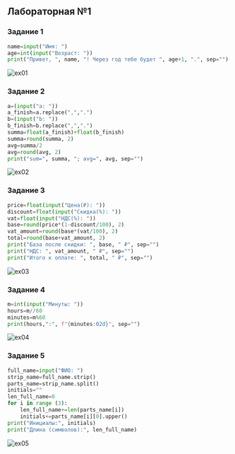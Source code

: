 ## Лабораторная №1

### Задание 1
```python
name=input("Имя: ") 
age=int(input("Возраст: ")) 
print("Привет, ", name, "! Через год тебе будет ", age+1, ".", sep="")
```
![ex01](https://github.com/user-attachments/assets/ecebae4d-c888-4c35-8e54-02ee1a0388e5)

### Задание 2
```python
a=(input("a: "))
a_finish=a.replace(",",".")
b=(input("b: "))
b_finish=b.replace(",",".")
summa=float(a_finish)+float(b_finish)
summa=round(summa, 2)
avg=summa/2
avg=round(avg, 2)
print("sum=", summa, "; avg=", avg, sep="")
```
![ex02](https://github.com/user-attachments/assets/e03fb6f6-355e-4fd4-83ee-e581e580dec7)

### Задание 3
```python
price=float(input("Цена(₽): "))
discount=float(input("Скидка(%): "))
vat=float(input("НДС(%): "))
base=round(price*(1-discount/100), 2)
vat_amount=round(base*(vat/100), 2)
total=round(base+vat_amount, 2)
print("База после скидки: ", base, " ₽", sep="")
print("НДС: ", vat_amount, " ₽", sep="")
print("Итого к оплате: ", total, " ₽", sep="")
```
![ex03](https://github.com/user-attachments/assets/51ea0f82-64bf-4c4f-87f2-ec1157fb4927)

### Задание 4
```python
m=int(input("Минуты: "))
hours=m//60
minutes=m%60
print(hours,":", f"{minutes:02d}", sep="")
```
![ex04](https://github.com/user-attachments/assets/ba6553c5-6833-42b5-bdad-9f450d860cb7)

### Задание 5
```python
full_name=input("ФИО: ")
strip_name=full_name.strip()
parts_name=strip_name.split()
initials=""
len_full_name=0
for i in range (3):
    len_full_name+=len(parts_name[i])
    initials+=parts_name[i][0].upper()
print("Инициалы:", initials)
print("Длина (символов):", len_full_name)
```
![ex05](https://github.com/user-attachments/assets/6e9bacbb-c4a1-4ba2-bdd9-e3f6565d81d2)

